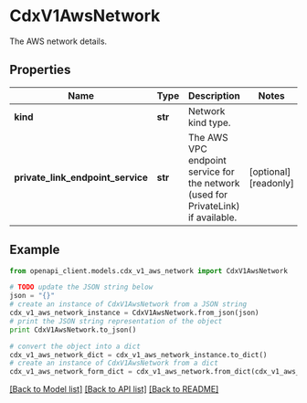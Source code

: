 # CdxV1AwsNetwork

The AWS network details.

## Properties
Name | Type | Description | Notes
------------ | ------------- | ------------- | -------------
**kind** | **str** | Network kind type. | 
**private_link_endpoint_service** | **str** | The AWS VPC endpoint service for the network (used for PrivateLink) if available. | [optional] [readonly] 

## Example

```python
from openapi_client.models.cdx_v1_aws_network import CdxV1AwsNetwork

# TODO update the JSON string below
json = "{}"
# create an instance of CdxV1AwsNetwork from a JSON string
cdx_v1_aws_network_instance = CdxV1AwsNetwork.from_json(json)
# print the JSON string representation of the object
print CdxV1AwsNetwork.to_json()

# convert the object into a dict
cdx_v1_aws_network_dict = cdx_v1_aws_network_instance.to_dict()
# create an instance of CdxV1AwsNetwork from a dict
cdx_v1_aws_network_form_dict = cdx_v1_aws_network.from_dict(cdx_v1_aws_network_dict)
```
[[Back to Model list]](../ccloud/README.md#documentation-for-models) [[Back to API list]](../ccloud/README.md#documentation-for-api-endpoints) [[Back to README]](../ccloud/README.md)


